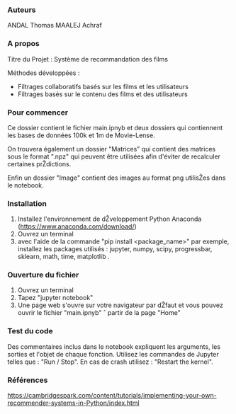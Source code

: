### Auteurs ###
ANDAL Thomas
MAALEJ Achraf

### A propos ###

Titre du Projet : Système de recommandation des films 

Méthodes développées : 
- Filtrages collaboratifs basés sur les films et les utilisateurs
- Filtrages basés sur le contenu des films et des utilisateurs

### Pour commencer ###
Ce dossier contient le fichier main.ipnyb et deux dossiers qui contiennent les bases de données 100k et 1m de Movie-Lense. 

On trouvera également un dossier "Matrices" qui contient des matrices sous le format ".npz" qui peuvent être utilisées afin d'éviter de recalculer certaines prŽdictions.

Enfin un dossier "Image" contient des images au format png utilisŽes dans le notebook.

### Installation ###
1) Installez l'environnement de dŽveloppement Python Anaconda (https://www.anaconda.com/download/)
2) Ouvrez un terminal 
3) avec l'aide de la commande "pip install <package_name>" par exemple, installez les packages utilisés : jupyter, numpy, scipy, progressbar, sklearn, math, time, matplotlib .



### Ouverture du fichier ###
1) Ouvrez un terminal 
2) Tapez "jupyter notebook"
3) Une page web s'ouvre sur votre navigateur par dŽfaut et vous pouvez ouvrir le fichier "main.ipnyb" ˆ partir de la page "Home" 

### Test du code ###
Des commentaires inclus dans le notebook expliquent les arguments, les sorties et l'objet de chaque fonction.
Utilisez les commandes de Jupyter telles que : "Run / Stop".
En cas de crash utilisez : "Restart the kernel".

### Références ###
https://cambridgespark.com/content/tutorials/implementing-your-own-recommender-systems-in-Python/index.html

